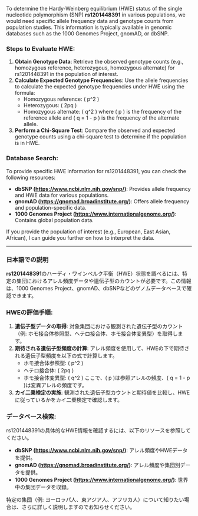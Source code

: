 To determine the Hardy-Weinberg equilibrium (HWE) status of the single nucleotide polymorphism (SNP) **rs1201448391** in various populations, we would need specific allele frequency data and genotype counts from population studies. This information is typically available in genomic databases such as the 1000 Genomes Project, gnomAD, or dbSNP.

### Steps to Evaluate HWE:
1. **Obtain Genotype Data**: Retrieve the observed genotype counts (e.g., homozygous reference, heterozygous, homozygous alternate) for rs1201448391 in the population of interest.
2. **Calculate Expected Genotype Frequencies**: Use the allele frequencies to calculate the expected genotype frequencies under HWE using the formula:
   - Homozygous reference: \( p^2 \)
   - Heterozygous: \( 2pq \)
   - Homozygous alternate: \( q^2 \)
   where \( p \) is the frequency of the reference allele and \( q = 1 - p \) is the frequency of the alternate allele.
3. **Perform a Chi-Square Test**: Compare the observed and expected genotype counts using a chi-square test to determine if the population is in HWE.

### Database Search:
To provide specific HWE information for rs1201448391, you can check the following resources:
- **dbSNP (https://www.ncbi.nlm.nih.gov/snp/)**: Provides allele frequency and HWE data for various populations.
- **gnomAD (https://gnomad.broadinstitute.org/)**: Offers allele frequency and population-specific data.
- **1000 Genomes Project (https://www.internationalgenome.org/)**: Contains global population data.

If you provide the population of interest (e.g., European, East Asian, African), I can guide you further on how to interpret the data.

---

### 日本語での説明
**rs1201448391**のハーディ・ワインベルク平衡（HWE）状態を調べるには、特定の集団におけるアレル頻度データや遺伝子型のカウントが必要です。この情報は、1000 Genomes Project、gnomAD、dbSNPなどのゲノムデータベースで確認できます。

### HWEの評価手順:
1. **遺伝子型データの取得**: 対象集団における観測された遺伝子型のカウント（例: ホモ接合体参照型、ヘテロ接合体、ホモ接合体変異型）を取得します。
2. **期待される遺伝子型頻度の計算**: アレル頻度を使用して、HWEの下で期待される遺伝子型頻度を以下の式で計算します。
   - ホモ接合体参照型: \( p^2 \)
   - ヘテロ接合体: \( 2pq \)
   - ホモ接合体変異型: \( q^2 \)
   ここで、\( p \)は参照アレルの頻度、\( q = 1 - p \)は変異アレルの頻度です。
3. **カイ二乗検定の実施**: 観測された遺伝子型カウントと期待値を比較し、HWEに従っているかをカイ二乗検定で確認します。

### データベース検索:
rs1201448391の具体的なHWE情報を確認するには、以下のリソースを参照してください。
- **dbSNP (https://www.ncbi.nlm.nih.gov/snp/)**: アレル頻度やHWEデータを提供。
- **gnomAD (https://gnomad.broadinstitute.org/)**: アレル頻度や集団別データを提供。
- **1000 Genomes Project (https://www.internationalgenome.org/)**: 世界中の集団データを収録。

特定の集団（例: ヨーロッパ人、東アジア人、アフリカ人）について知りたい場合は、さらに詳しく説明しますのでお知らせください。